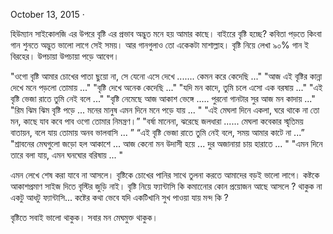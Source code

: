 October 13, 2015 ·

হিউম্যান সাইকোলজি এর উপরে বৃষ্টি এর প্রভাব অদ্ভুত মনে হয় আমার কাছে। বাইরেে বৃষ্টি হচ্ছে? কবিতা পড়তে কিংবা গান শুনতে অদ্ভুত ভালো লাগে সেই সময়। আর গানগুলাও তো একেকটা মাশাল্লাহ। বৃষ্টি নিয়ে লেখা ৯০% গান ই বিরহের। উপচায়া উপচায়া পড়ে আবেগ।

"ওগো বৃষ্টি আমার চোখের পাতা ছুয়ো না, সে যেনো এসে দেখে ....... কেমন করে কেদেছি ..."
"আজ এই বৃষ্টির কান্না দেখে মনে পড়লো তোমায় ..."
"বৃষ্টি দেখে অনেক কেদেছি ..."
"যদি মন কাদে, তুমি চলে এসো এক বরষায় ..."
"এই বৃষ্টি ভেজা রাতে তুমি নেই বলে ..."
"বৃষ্টি নেমেছে আজ আকাশ ভেঙ্গে ..... পুরনো গানটার সুর আজ মন কাদায় ..."
"রিম ঝিম ঝিম বৃষ্টি পড়ে ... মনের মানুষ এমন দিনে মনে পড়ে যায় ... "
"এই মেঘলা দিনে একলা, ঘরে থাকে না তো মন, কাছে যাব কবে পাব ওগো তোমার নিমন্ত্রণ।”
"বর্ষা মানেনা, ঝরেছে জলধারা ...... মেঘলা কবেকার স্মৃতিময় বাতায়ন, বলে যায় তোমায় অনব ভালবাসি ... ”
“এই বৃষ্টি ভেজা রাতে তুমি নেই বলে, সময় আমার কাটে না ...”
"শ্রাবনের মেঘগুলো জড়ো হল আকাশে ... আজ কেনো মন উদাসী হয়ে ... দুর অজানায়া চায় হারাতে ... "
"এমন দিনে তারে বলা যায়, এমন ঘনঘোর বরিষায় ... "

এমন লেখে শেষ করা যাবে না আসলে। বৃষ্টিকে চোখের পানির সাথে তুলনা করতে আমাদের বড়ই ভালো লাগে। কষ্টকে আকাশপ্রমাণ সাইজ দিতে বৃস্টির জুড়ি নাই। বৃষ্টি নিয়ে ফ্যান্টাসি কি কমানেোর কোন প্রয়োজন আছে আসলে ? থাকুক না একটু আধটু ফ্যান্টাসি... কষ্টের কথা ভেবে যদি একটিখানি সুখ পাওয়া যায় মন্দ কি ?

বৃষ্টিতে সবাই ভালো থাকুক। সবার মন মেঘমুক্ত থাকুক।